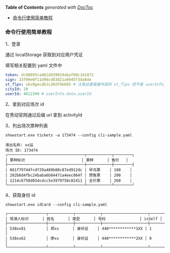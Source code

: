 <!-- START doctoc generated TOC please keep comment here to allow auto update -->
<!-- DON'T EDIT THIS SECTION, INSTEAD RE-RUN doctoc TO UPDATE -->
**Table of Contents**  *generated with [DocToc](https://github.com/thlorenz/doctoc)*

- [命令行使用简单教程](#%E5%91%BD%E4%BB%A4%E8%A1%8C%E4%BD%BF%E7%94%A8%E7%AE%80%E5%8D%95%E6%95%99%E7%A8%8B)

<!-- END doctoc generated TOC please keep comment here to allow auto update -->

### 命令行使用简单教程

1、登录

通过 localStorage 获取到对应用户凭证

填写相关配置到 yaml 文件中

```yaml
token: dc98893ca481dd39019abaf80c341872
sign: 33f09e0f11d96cd83821a9945f3da0de
st_flpv: vkx9gecd6JcZH2F9k665 # 注意这里是最外层的 st_flpv 而不是 userInfo.data.st_flpv
cityId: 20
userId: 4612349 # userInfo.data.userId
```

2、拿到对应场次 id

在秀动官网通过后缀 url 拿到 activityId

3、列出场次票种列表

```shell
showstart.exe tickets -a 173474 --config cli-sample.yaml
```

```console
演出名称: xx站
场次 ID: 173474
┌──────────────────────────────────┬───────────┬────────┐
│ 票种标识                         │ 票种      │ 售价   │
├──────────────────────────────────┼───────────┼────────┤
│ 061f79744fcdf29a489b88c87ed912dc │ 早鸟票    │ 160    │
│ 282b6d4fbc24baba6b84471a4eec864f │ 预售票    │ 200    │
│ 1214c6750d03dcdcc5e3979f58c82411 │ 全价票    │ 260    │
└──────────────────────────────────┴───────────┴────────┘
```

4、获取身份 id

```shell
showstart.exe idCard --config cli-sample.yaml
```

```shell
┌─────────────────┬───────────┬───────────┬────────────────────┬────────┐
│ 观演人标识      │ 姓名      │ 类型      │ 号码               │ isSelf │
├─────────────────┼───────────┼───────────┼────────────────────┼────────┤
│ 538xx81         │ 郑xx      │ 身份证    │ 440************1XX │ 1      │
│ 538xx62         │ 廖xx      │ 身份证    │ 440************2XX │ 0      │
└─────────────────┴───────────┴───────────┴────────────────────┴────────┘
```
